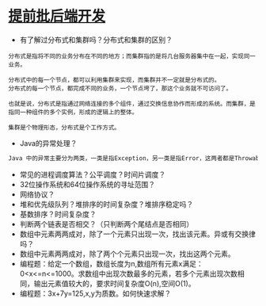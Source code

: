 # [提前批后端开发](https://www.nowcoder.com/discuss/450455)

- 有了解过分布式和集群吗？分布式和集群的区别？

```
分布式是指将不同的业务分布在不同的地方；而集群指的是将几台服务器集中在一起，实现同一业务。

分布式中的每一个节点，都可以利用集群来实现，而集群并不一定就是分布式的。 
分布式的每一个节点，都完成不同的业务，一个节点垮了，那这个业务就不可访问了。

也就是说，分布式是指通过网络连接的多个组件，通过交换信息协作而形成的系统。而集群，是指同一种组件的多个实例，形成的逻辑上的整体。

集群是个物理形态，分布式是个工作方式。
```

- Java的异常处理？

```java
Java 中的异常主要分为两类，一类是指Exception，另一类是指Error，这两者都是Throwable接口的实现类。其中Exception通常是指用户程序可能捕捉的异常情况或者说是程序可以处理的异常，可以通过try-catch进行处理，其中Exception又分为 RuntimeException，即运行时异常，另外还有非运行时异常；而Error则通常是指它表示不希望被程序捕获或者是程序无法处理的错误，比如OOMError。
```

- 常见的进程调度算法？公平调度？时间片调度？
- 32位操作系统和64位操作系统的寻址范围？
- 网络协议？
- 堆和优先级队列？堆排序的时间复杂度？堆排序稳定吗？
- 基数排序？时间复杂度？
- 判断两个链表是否相交？（只判断两个尾结点是否相同）
- 数组中元素两两成对，除了一个元素只出现一次，找出该元素。异或有交换律吗？
- 数组中元素两两成对，除了两个个元素只出现一次，找出这两个元素。
- 编程题：给定一个数组，数组长度为n,数组所有元素x满足：0<x<=n<=1000。求数组中出现次数最多的元素，若多个元素出现次数相同，输出元素值较大的，要求时间复杂度O(n),空间O(1)。
- 编程题：3x+7y=125,x,y为质数。如何快速求解？



